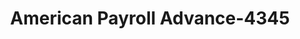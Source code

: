 ---
f_zip-code: 44281
f_state-code: OH
title: American Payroll Advance-4345
f_phone: 330-334-1800
f_city-only: Wadsworth
f_address: 220 High Street Wadsworth
f_location-unique-id: '4345'
slug: american-payroll-advance-4345
updated-on: '2024-05-30T13:46:58.046Z'
created-on: '2024-05-30T13:36:59.803Z'
published-on: '2024-05-30T13:54:32.469Z'
f_city-state: cms/city/wadsworth-oh.md
f_company: cms/company/american-payroll-advance.md
f_state: cms/state/ohio.md
layout: '[payday-loan].html'
tags: payday-loan
---